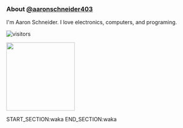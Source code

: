 ### About [@aaronschneider403](https://github.com/aaronschneider403)

I'm Aaron Schneider. I love electronics, computers, and programing.

![visitors](https://visitor-badge.glitch.me/badge?page_id=${your.username}.${your.repo.id})

<img height="180em" src="https://github-readme-stats.vercel.app/api?username=aaronschneider403&show_icons=true&hide_border=true&&count_private=true&include_all_commits=true" />

START_SECTION:waka
END_SECTION:waka
